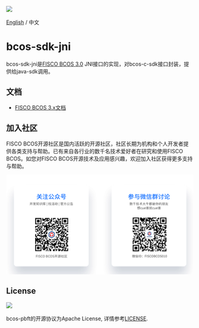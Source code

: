 ![](https://github.com/FISCO-BCOS/FISCO-BCOS/raw/master/docs/images/FISCO_BCOS_Logo.svg?sanitize=true)

[English](../README.md) / 中文

# bcos-sdk-jni

bcos-sdk-jni是[FISCO BCOS 3.0](https://github.com/FISCO-BCOS/FISCO-BCOS) JNI接口的实现，对bcos-c-sdk接口封装，提供给java-sdk调用。

## 文档

- [FISCO BCOS 3.x文档](https://fisco-bcos-doc.readthedocs.io/)

## 加入社区

FISCO BCOS开源社区是国内活跃的开源社区，社区长期为机构和个人开发者提供各类支持与帮助。已有来自各行业的数千名技术爱好者在研究和使用FISCO BCOS。如您对FISCO BCOS开源技术及应用感兴趣，欢迎加入社区获得更多支持与帮助。

![](https://raw.githubusercontent.com/FISCO-BCOS/LargeFiles/master/images/QR_image.png)


## License

[![](https://img.shields.io/github/license/FISCO-BCOS/bcos-pbft.svg)](../LICENSE)

bcos-pbft的开源协议为Apache License, 详情参考[LICENSE](../LICENSE).